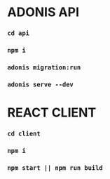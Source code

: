 # ADONIS API
### `cd api`
### `npm i`
### `adonis migration:run`
### `adonis serve --dev`

# REACT CLIENT
### `cd client`
### `npm i`
### `npm start || npm run build`

